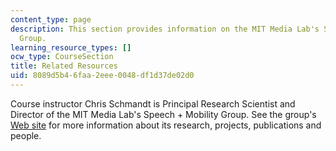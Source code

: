 ```yaml
---
content_type: page
description: This section provides information on the MIT Media Lab's Speech + Mobility
  Group.
learning_resource_types: []
ocw_type: CourseSection
title: Related Resources
uid: 8089d5b4-6faa-2eee-0048-df1d37de02d0
---
```


Course instructor Chris Schmandt is Principal Research Scientist and Director of the MIT Media Lab's Speech + Mobility Group. See the group's [Web site](http://www.media.mit.edu/speech/) for more information about its research, projects, publications and people.